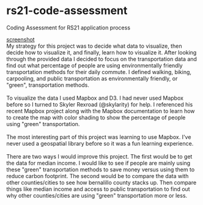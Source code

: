 # rs21-code-assessment
Coding Assessment for RS21 application process

[screenshot](images/map-screenshot.png)
<br>
My strategy for this project was to decide what data to visualize, then decide how to visualize it, and finally, learn how to visualize it. After looking through the provided data I decided to focus on the transportation data and find out what percentage of people are using environmentally friendly transportation methods for their daily commute. I defined walking, biking, carpooling, and public transportation as environmentally friendly, or "green", transportation methods. <br>
<br>
To visualize the data I used Mapbox and D3. I had never used Mapbox before so I turned to Skyler Rexroad (@skylarity) for help. I referenced his recent Mapbox project along with the Mapbox documentation to learn how to create the map with color shading to show the percentage of people using "green" transportation. 
<br>
<br>
The most interesting part of this project was learning to use Mapbox. I've never used a geospatial library before so it was a fun learning experience. 
<br>
<br>
There are two ways I would improve this project. The first would be to get the data for median income. I would like to see if people are mainly using these "green" transportation methods to save money versus using them to reduce carbon footprint. The second would be to compare the data with other counties/cities to see how bernalillo county stacks up. Then compare things like median income and access to public transportation to find out why other counties/cities are using "green" transportation more or less.